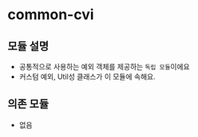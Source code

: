 # common-cvi
## 모듈 설명
- 공통적으로 사용하는 예외 객체를 제공하는 `독립 모듈`이에요
- 커스텀 예외, Util성 클래스가 이 모듈에 속해요.

## 의존 모듈 
- 없음